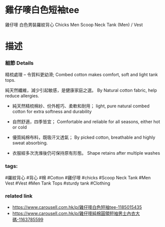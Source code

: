 # 雞仔嘜白色短袖tee

雞仔嘜 白色男裝羅紋背心 Chicks Men Scoop Neck Tank (Men) / Vest

# 描述
### 細節 Details

精梳處理 – 令質料更幼滑; 
Combed cotton makes comfort, soft and light tank tops.

純天然纖維，減少引起敏感，是健康家庭之選。
By Natural cotton fabric, help reduce allergies.

- 純天然精梳棉紗、份外輕巧、柔軟和耐用； 
  light, pure natural combed cotton for extra softness and durability

- 自然舒適，四季皆宜； 
  Comfortable and reliable for all seasons, either hot or cold

- 優質純棉布料，既吸汗又透氣；
  By picked cotton, breathable and highly sweat absorbing.

- 衣服經多次洗滌後仍可保持原有形態。
  Shape retains after multiple washes

### tags:
#羅紋背心 #背心 #棉 #Cotton #雞仔嘜 #chicks
#Scoop Neck Tank #Men Vest #Vest
#Men Tank Tops #sturdy tank
#Clothing

### related link

- https://www.carousell.com.hk/p/雞仔嘜白色短袖tee-1185015435
- https://www.carousell.com.hk/p/雞仔嘜純棉圓領短袖男士內衣大碼-1163785599
